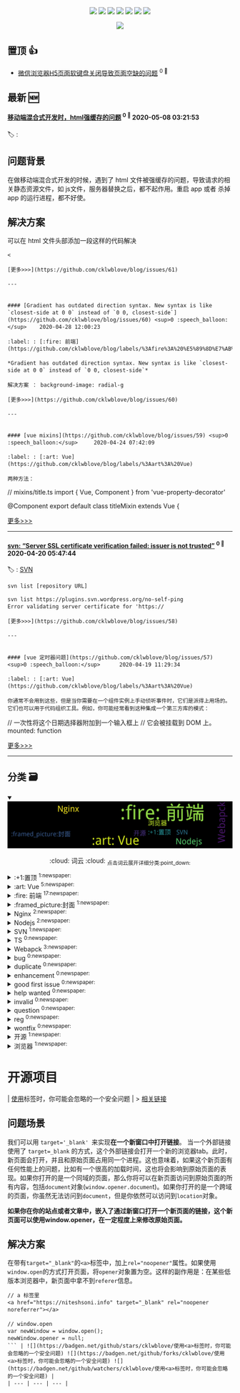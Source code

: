 

<p align='center'>
    <img src="https://badgen.net/badge/labels/20"/>
    <img src="https://badgen.net/github/issues/cklwblove/blog"/>
    <img src="https://badgen.net/badge/last-commit/2020-05-08 03:22:31"/>
    <img src="https://badgen.net/github/forks/cklwblove/blog"/>
    <img src="https://badgen.net/github/stars/cklwblove/blog"/>
    <img src="https://badgen.net/github/watchers/cklwblove/blog"/>
    <img src="https://badgen.net/github/release/cklwblove/blog"/>
</p>

<p align='center'>
    <a href="https://github.com/cklwblove/visitor-count-badge">
        <img src="https://visitor-badge.glitch.me/badge?page_id=cklwblove.blog"/>
    </a>
</p>


## 置顶 :thumbsup: 
- [微信浏览器H5页面软键盘关闭导致页面空缺的问题](https://github.com/cklwblove/blog/issues/2)  <sup>0 :speech_balloon:</sup>  	 
## 最新 :new: 

#### [移动端混合式开发时，html强缓存的问题](https://github.com/cklwblove/blog/issues/61) <sup>0 :speech_balloon:</sup> 	 2020-05-08 03:21:53

:label: : 

## 问题背景
在做移动端混合式开发的时候，遇到了 html 文件被强缓存的问题，导致请求的相关静态资源文件，如 js文件，服务器替换之后，都不起作用。重启 app 或者 杀掉 app 的运行进程，都不好使。

## 解决方案
可以在 html 文件头部添加一段这样的代码解决
```
<

[更多>>>](https://github.com/cklwblove/blog/issues/61)

---


#### [Gradient has outdated direction syntax. New syntax is like `closest-side at 0 0` instead of `0 0, closest-side`](https://github.com/cklwblove/blog/issues/60) <sup>0 :speech_balloon:</sup> 	 2020-04-28 12:00:23

:label: : [:fire: 前端](https://github.com/cklwblove/blog/labels/%3Afire%3A%20%E5%89%8D%E7%AB%AF)

*Gradient has outdated direction syntax. New syntax is like `closest-side at 0 0` instead of `0 0, closest-side`*

解决方案 ： background-image: radial-g

[更多>>>](https://github.com/cklwblove/blog/issues/60)

---


#### [vue mixins](https://github.com/cklwblove/blog/issues/59) <sup>0 :speech_balloon:</sup> 	 2020-04-24 07:42:09

:label: : [:art: Vue](https://github.com/cklwblove/blog/labels/%3Aart%3A%20Vue)

两种方法：

```
// mixins/title.ts
import { Vue, Component } from 'vue-property-decorator'

@Component
export default class titleMixin extends Vue {

[更多>>>](https://github.com/cklwblove/blog/issues/59)

---


#### [svn: “Server SSL certificate verification failed: issuer is not trusted”](https://github.com/cklwblove/blog/issues/58) <sup>0 :speech_balloon:</sup> 	 2020-04-20 05:47:44

:label: : [SVN](https://github.com/cklwblove/blog/labels/SVN)

```
svn list [repository URL]
```

```
svn list https://plugins.svn.wordpress.org/no-self-ping
Error validating server certificate for 'https://

[更多>>>](https://github.com/cklwblove/blog/issues/58)

---


#### [vue 定时器问题](https://github.com/cklwblove/blog/issues/57) <sup>0 :speech_balloon:</sup> 	 2020-04-19 11:29:34

:label: : [:art: Vue](https://github.com/cklwblove/blog/labels/%3Aart%3A%20Vue)

你通常不会用到这些，但是当你需要在一个组件实例上手动侦听事件时，它们是派得上用场的。它们也可以用于代码组织工具。例如，你可能经常看到这种集成一个第三方库的模式：

```
// 一次性将这个日期选择器附加到一个输入框上
// 它会被挂载到 DOM 上。
mounted: function 

[更多>>>](https://github.com/cklwblove/blog/issues/57)

---


## 分类  :card_file_box:

<details open="open">
    <summary>
        <img src="assets/wordcloud.png" title="词云, 点击展开详细分类" alt="词云， 点击展开详细分类">
        <p align="center">:cloud: 词云 :cloud: <sub>点击词云展开详细分类:point_down: </sub></p>
    </summary>


<details>
<summary>:+1:置顶	<sup>1:newspaper:</sup></summary>

- [微信浏览器H5页面软键盘关闭导致页面空缺的问题](https://github.com/cklwblove/blog/issues/2)  <sup>0 :speech_balloon:</sup>  	 


</details>

<details>
<summary>:art: Vue	<sup>5:newspaper:</sup></summary>

- [vue mixins](https://github.com/cklwblove/blog/issues/59)  <sup>0 :speech_balloon:</sup>  	 
- [vue 定时器问题](https://github.com/cklwblove/blog/issues/57)  <sup>0 :speech_balloon:</sup>  	 
- [Error in nextTick: "InvalidCharacterError: Failed to execute 'setAttribute' on 'Element': '`' is not a valid attribute name."](https://github.com/cklwblove/blog/issues/48)  <sup>0 :speech_balloon:</sup>  	 
- ["NavigationDuplicated" errors(解决多次点击重复路由报错)](https://github.com/cklwblove/blog/issues/44)  <sup>0 :speech_balloon:</sup>  	 
- [vue项目刷新当前页面](https://github.com/cklwblove/blog/issues/34)  <sup>0 :speech_balloon:</sup>  	 


</details>

<details>
<summary>:fire: 前端	<sup>17:newspaper:</sup></summary>

- [Gradient has outdated direction syntax. New syntax is like `closest-side at 0 0` instead of `0 0, closest-side`](https://github.com/cklwblove/blog/issues/60)  <sup>0 :speech_balloon:</sup>  	 
- [微信图片带有logo的二维码，有些机型长按不能识别](https://github.com/cklwblove/blog/issues/56)  <sup>0 :speech_balloon:</sup>  	 
- [ElementUI如何展开指定Tree树节点](https://github.com/cklwblove/blog/issues/55)  <sup>0 :speech_balloon:</sup>  	 
- [H5页面监听Android物理返回键](https://github.com/cklwblove/blog/issues/53)  <sup>0 :speech_balloon:</sup>  	 
- [检测 <video>是否开始播放（加载到资源有了画面）的方法](https://github.com/cklwblove/blog/issues/51)  <sup>0 :speech_balloon:</sup>  	 
- [打包构建后，js文件移除 'use strict'](https://github.com/cklwblove/blog/issues/50)  <sup>0 :speech_balloon:</sup>  	 
- [H5在移动端遇到的常见问题](https://github.com/cklwblove/blog/issues/42)  <sup>0 :speech_balloon:</sup>  	 
- [css3 flex 实现横向滚动条，子元素宽度自适应](https://github.com/cklwblove/blog/issues/40)  <sup>0 :speech_balloon:</sup>  	 
- [深入研究-webkit-overflow-scrolling:touch及ios滚动](https://github.com/cklwblove/blog/issues/38)  <sup>0 :speech_balloon:</sup>  	 
- [Safari & iOS - window.performance.timing.navigationStart issue](https://github.com/cklwblove/blog/issues/36)  <sup>0 :speech_balloon:</sup>  	 
- [vconsole 问题](https://github.com/cklwblove/blog/issues/35)  <sup>0 :speech_balloon:</sup>  	 
- [IOS 拍摄照片旋转问题修复](https://github.com/cklwblove/blog/issues/33)  <sup>0 :speech_balloon:</sup>  	 
- [安卓机上输入法会盖住输入框问题](https://github.com/cklwblove/blog/issues/32)  <sup>0 :speech_balloon:</sup>  	 
- [iPhone Safari 下 input disabled 颜色](https://github.com/cklwblove/blog/issues/31)  <sup>0 :speech_balloon:</sup>  	 
- [URL unicode #号转成 %23 路由解析问题（部分安卓机型）](https://github.com/cklwblove/blog/issues/30)  <sup>0 :speech_balloon:</sup>  	 
- [在浏览器端对图片进行压缩 & 上传](https://github.com/cklwblove/blog/issues/29)  <sup>0 :speech_balloon:</sup>  	 
- [H5唤起APP指南](https://github.com/cklwblove/blog/issues/26)  <sup>0 :speech_balloon:</sup>  	 


</details>

<details>
<summary>:framed_picture:封面	<sup>1:newspaper:</sup></summary>

- [Vue项目部署遇到的问题及解决方案](https://github.com/cklwblove/blog/issues/1)  <sup>0 :speech_balloon:</sup>  	 


</details>

<details>
<summary>Nginx	<sup>2:newspaper:</sup></summary>

- [Nginx 相关命令](https://github.com/cklwblove/blog/issues/41)  <sup>0 :speech_balloon:</sup>  	 
- [Nginx的 gzip设置](https://github.com/cklwblove/blog/issues/21)  <sup>0 :speech_balloon:</sup>  	 


</details>

<details>
<summary>Nodejs	<sup>2:newspaper:</sup></summary>

- [linux中使用npm全局安装的命令无法运行](https://github.com/cklwblove/blog/issues/49)  <sup>0 :speech_balloon:</sup>  	 
- [Module not found: Error: [CaseSensitivePathsPlugin]](https://github.com/cklwblove/blog/issues/47)  <sup>0 :speech_balloon:</sup>  	 


</details>

<details>
<summary>SVN	<sup>1:newspaper:</sup></summary>

- [svn: “Server SSL certificate verification failed: issuer is not trusted”](https://github.com/cklwblove/blog/issues/58)  <sup>0 :speech_balloon:</sup>  	 


</details>

<details>
<summary>TS	<sup>0:newspaper:</sup></summary>



</details>

<details>
<summary>Webapck	<sup>3:newspaper:</sup></summary>

- [Module not found: Error: [CaseSensitivePathsPlugin]](https://github.com/cklwblove/blog/issues/47)  <sup>0 :speech_balloon:</sup>  	 
- [webpack require.context 示例](https://github.com/cklwblove/blog/issues/43)  <sup>0 :speech_balloon:</sup>  	 
- [修复 Lazy loading routes Error： Cyclic dependency](https://github.com/cklwblove/blog/issues/39)  <sup>0 :speech_balloon:</sup>  	 


</details>

<details>
<summary>bug	<sup>0:newspaper:</sup></summary>



</details>

<details>
<summary>duplicate	<sup>0:newspaper:</sup></summary>



</details>

<details>
<summary>enhancement	<sup>0:newspaper:</sup></summary>



</details>

<details>
<summary>good first issue	<sup>0:newspaper:</sup></summary>



</details>

<details>
<summary>help wanted	<sup>0:newspaper:</sup></summary>



</details>

<details>
<summary>invalid	<sup>0:newspaper:</sup></summary>



</details>

<details>
<summary>question	<sup>0:newspaper:</sup></summary>



</details>

<details>
<summary>reg	<sup>0:newspaper:</sup></summary>



</details>

<details>
<summary>wontfix	<sup>0:newspaper:</sup></summary>



</details>

<details>
<summary>开源	<sup>1:newspaper:</sup></summary>

- [使用<a>标签时，你可能会忽略的一个安全问题](https://github.com/cklwblove/blog/issues/3)  <sup>0 :speech_balloon:</sup>  	 


</details>

<details>
<summary>浏览器	<sup>1:newspaper:</sup></summary>

- [net::ERR_INCOMPLETE_CHUNKED_ENCODING 200](https://github.com/cklwblove/blog/issues/54)  <sup>0 :speech_balloon:</sup>  	 


</details>


</details>

# 开源项目


| [使用<a>标签时，你可能会忽略的一个安全问题](https://github.com/cklwblove/使用<a>标签时，你可能会忽略的一个安全问题) | > [相关链接](https://segmentfault.com/a/1190000017840948)

## 问题场景
我们可以用 `target='_blank' `来实现**在一个新窗口中打开链接**。
当一个外部链接使用了 `target=_blank` 的方式，这个外部链接会打开一个新的浏览器tab。此时，新页面会打开，并且和原始页面占用同一个进程。这也意味着，如果这个新页面有任何性能上的问题，比如有一个很高的加载时间，这也将会影响到原始页面的表现。如果你打开的是一个同域的页面，那么你将可以在新页面访问到原始页面的所有内容，包括`document`对象(`window.opener.documen`t)。如果你打开的是一个跨域的页面，你虽然无法访问到`document`，但是你依然可以访问到`location`对象。

**如果你在你的站点或者文章中，嵌入了通过新窗口打开一个新页面的链接，这个新页面可以使用window.opener，在一定程度上来修改原始页面。**

## 解决方案
在带有`target="_blank"`的`<a>`标签中，加上`rel="noopener"`属性。如果使用`window.open`的方式打开页面，将`opener`对象置为空。这样的副作用是：在某些低版本浏览器中，新页面中拿不到`referer`信息。
```
// a 标签里
<a href="https://niteshsoni.info" target="_blank" rel="noopener noreferrer"></a>

// window.open
var newWindow = window.open();
newWindow.opener = null;
``` | ![](https://badgen.net/github/stars/cklwblove/使用<a>标签时，你可能会忽略的一个安全问题) ![](https://badgen.net/github/forks/cklwblove/使用<a>标签时，你可能会忽略的一个安全问题) ![](https://badgen.net/github/watchers/cklwblove/使用<a>标签时，你可能会忽略的一个安全问题) |
| --- | --- | --- |

